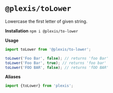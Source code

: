# `@plexis/toLower`

Lowercase the first letter of given string.

**Installation**
`npm i @plexis/to-lower`

**Usage**

```javascript
import toLower from '@plexis/to-lower';

toLower('Foo Bar', false); // returns 'foo Bar'
toLower('Foo Bar', true); // returns 'foo bar'
toLower('FOO BAR', false); // returns 'fOO BAR'
```

**Aliases**

```javascript
import {toLower} from 'plexis';
```
